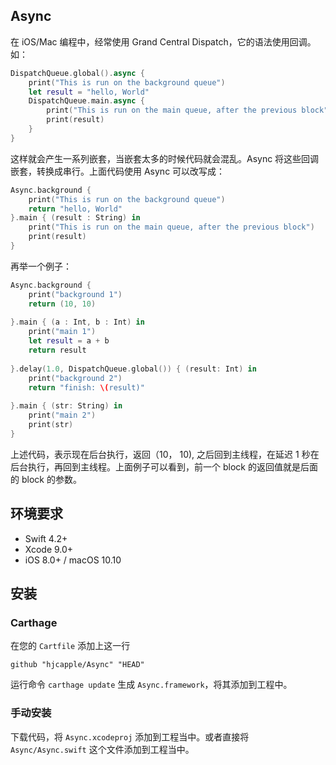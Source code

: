 ## Async

在 iOS/Mac 编程中，经常使用 Grand Central Dispatch，它的语法使用回调。如：

```Swift
DispatchQueue.global().async {
    print("This is run on the background queue")
    let result = "hello, World"
    DispatchQueue.main.async {
        print("This is run on the main queue, after the previous block")
        print(result)
    }
}
```
这样就会产生一系列嵌套，当嵌套太多的时候代码就会混乱。Async 将这些回调嵌套，转换成串行。上面代码使用 Async 可以改写成：

``` Swift
Async.background {
    print("This is run on the background queue")
    return "hello, World"
}.main { (result : String) in
    print("This is run on the main queue, after the previous block")
    print(result)
}
```
再举一个例子：

``` Swift
Async.background {
    print("background 1")
    return (10, 10)
    
}.main { (a : Int, b : Int) in
    print("main 1")
    let result = a + b
    return result
    
}.delay(1.0, DispatchQueue.global()) { (result: Int) in
    print("background 2")
    return "finish: \(result)"
    
}.main { (str: String) in
    print("main 2")
    print(str)
}
```

上述代码，表示现在后台执行，返回（10， 10), 之后回到主线程，在延迟 1 秒在后台执行，再回到主线程。上面例子可以看到，前一个 block 的返回值就是后面的 block 的参数。

## 环境要求
* Swift 4.2+
* Xcode 9.0+
* iOS 8.0+ / macOS 10.10

## 安装

### Carthage

在您的 `Cartfile` 添加上这一行

```ogdl
github "hjcapple/Async" "HEAD"
```

运行命令 `carthage update` 生成 `Async.framework`，将其添加到工程中。

### 手动安装

下载代码，将 `Async.xcodeproj` 添加到工程当中。或者直接将 `Async/Async.swift` 这个文件添加到工程当中。

